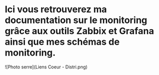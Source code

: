 # Ici vous retrouverez ma documentation sur le monitoring grâce aux outils Zabbix et Grafana ainsi que mes schémas de monitoring.


![Photo serre](Liens Coeur - Distri.png)
